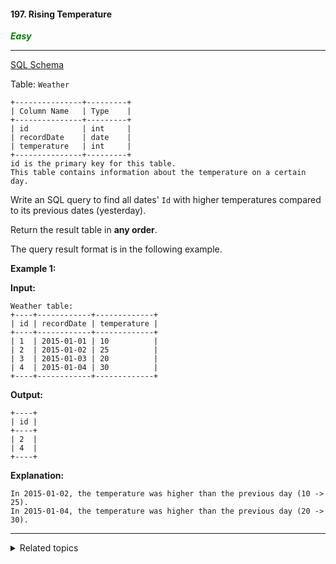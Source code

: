#### 197. Rising Temperature

<span style="color:green">***Easy***</span>
___

[SQL Schema](sql-schema.sql)

Table: `Weather`

    +---------------+---------+
    | Column Name   | Type    |
    +---------------+---------+
    | id            | int     |
    | recordDate    | date    |
    | temperature   | int     |
    +---------------+---------+
    id is the primary key for this table.
    This table contains information about the temperature on a certain day. 

Write an SQL query to find all dates' `Id` with higher temperatures compared to its previous dates (yesterday).

Return the result table in **any order**.

The query result format is in the following example.

**Example 1:**

**Input:**

    Weather table:
    +----+------------+-------------+
    | id | recordDate | temperature |
    +----+------------+-------------+
    | 1  | 2015-01-01 | 10          |
    | 2  | 2015-01-02 | 25          |
    | 3  | 2015-01-03 | 20          |
    | 4  | 2015-01-04 | 30          |
    +----+------------+-------------+

**Output:**

    +----+
    | id |
    +----+
    | 2  |
    | 4  |
    +----+

**Explanation:**

    In 2015-01-02, the temperature was higher than the previous day (10 -> 25).
    In 2015-01-04, the temperature was higher than the previous day (20 -> 30).
___

<details><summary>Related topics</summary>

[#Database](https://leetcode.com/tag/database/)

</details>